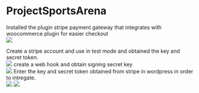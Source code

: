 # ProjectSportsArena

Installed the plugin stripe payment gateway that integrates with woocommerce plugin for easier checkout<br>
<img src="https://github.com/Raghu9219/ProjectSportsArena/assets/167450849/db788cd7-874d-4755-aec2-48bb9eac2fb1">

Create a stripe account and use in test mode and obtained the key and secret token.<br>
<img src="https://github.com/Raghu9219/ProjectSportsArena/assets/167450849/9d1d6410-07be-460b-9058-e21171c53c32">
create a web hook and obtain signing secret key<br>
<img src="https://github.com/Raghu9219/ProjectSportsArena/assets/167450849/60d6c3a9-8553-4e15-b2c2-d44d656308fb">
Enter the key and secret token obtained from stripe in wordpress in order to intregate.<br>
<img src="https://github.com/Raghu9219/ProjectSportsArena/assets/167450849/e8b458d1-61d5-49f5-8385-30ff9af0baaa">
<img src="https://github.com/Raghu9219/ProjectSportsArena/assets/167450849/f674bce3-8e29-4b96-922d-88b80fbf0ea3">





